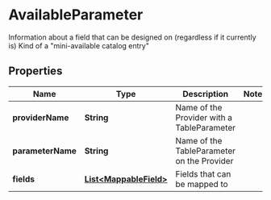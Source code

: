

# AvailableParameter

Information about a field that can be designed on (regardless if it currently is)  Kind of a \"mini-available catalog entry\"

## Properties

| Name | Type | Description | Notes |
|------------ | ------------- | ------------- | -------------|
|**providerName** | **String** | Name of the Provider with a TableParameter |  |
|**parameterName** | **String** | Name of the TableParameter on the Provider |  |
|**fields** | [**List&lt;MappableField&gt;**](MappableField.md) | Fields that can be mapped to |  |



